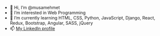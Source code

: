 - 👋 Hi, I’m @musamehmet
- 👀 I’m interested in Web Programming
- 🌱 I’m currently learning HTML, CSS, Python, JavaScript, Django, React, Redux, Bootstrap, Angular, SASS, jQuery
- 📫 [My LinkedIn profile](https://www.linkedin.com/in/musamehmet/)

<!---
musamehmet/musamehmet is a ✨ special ✨ repository because its `README.md` (this file) appears on your GitHub profile.
You can click the Preview link to take a look at your changes.
--->
